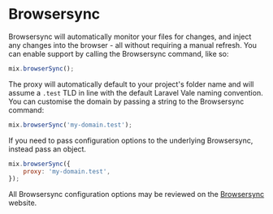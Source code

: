 # Browsersync

Browsersync will automatically monitor your files for changes, and inject any changes into the browser - all without requiring a manual refresh. 
You can enable support by calling the Browsersync command, like so:

```js
mix.browserSync();
```
The proxy will automatically default to your project's folder name and will assume a ```.test``` TLD in line with the default Laravel Vale naming convention. You can customise the domain by passing a string to the Browsersync command:

```js
mix.browserSync('my-domain.test');
```

If you need to pass configuration options to the underlying Browsersync, instead pass an object.

```js
mix.browserSync({
    proxy: 'my-domain.test',
});
```

All Browsersync configuration options may be reviewed on the [Browsersync](https://browsersync.io/docs/options/) website.

